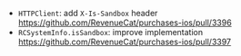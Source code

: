 - `HTTPClient`: add `X-Is-Sandbox` header 
 		https://github.com/RevenueCat/purchases-ios/pull/3396
 - `RCSystemInfo.isSandbox`: improve implementation
 		https://github.com/RevenueCat/purchases-ios/pull/3397
